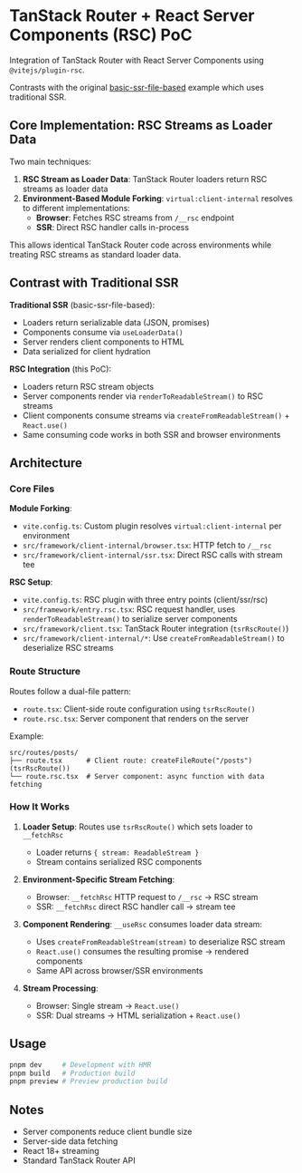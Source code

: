 # TanStack Router + React Server Components (RSC) PoC

Integration of TanStack Router with React Server Components using `@vitejs/plugin-rsc`.

Contrasts with the original [basic-ssr-file-based](https://github.com/TanStack/router/tree/main/examples/react/basic-ssr-file-based) example which uses traditional SSR.

## Core Implementation: RSC Streams as Loader Data

Two main techniques:

1. **RSC Stream as Loader Data**: TanStack Router loaders return RSC streams as loader data
2. **Environment-Based Module Forking**: `virtual:client-internal` resolves to different implementations:
   - **Browser**: Fetches RSC streams from `/__rsc` endpoint 
   - **SSR**: Direct RSC handler calls in-process

This allows identical TanStack Router code across environments while treating RSC streams as standard loader data.

## Contrast with Traditional SSR

**Traditional SSR** (basic-ssr-file-based):
- Loaders return serializable data (JSON, promises)
- Components consume via `useLoaderData()`
- Server renders client components to HTML
- Data serialized for client hydration

**RSC Integration** (this PoC):
- Loaders return RSC stream objects
- Server components render via `renderToReadableStream()` to RSC streams  
- Client components consume streams via `createFromReadableStream()` + `React.use()`
- Same consuming code works in both SSR and browser environments

## Architecture

### Core Files

**Module Forking**:
- `vite.config.ts`: Custom plugin resolves `virtual:client-internal` per environment
- `src/framework/client-internal/browser.tsx`: HTTP fetch to `/__rsc`
- `src/framework/client-internal/ssr.tsx`: Direct RSC calls with stream tee

**RSC Setup**:
- `vite.config.ts`: RSC plugin with three entry points (client/ssr/rsc)
- `src/framework/entry.rsc.tsx`: RSC request handler, uses `renderToReadableStream()` to serialize server components
- `src/framework/client.tsx`: TanStack Router integration (`tsrRscRoute()`)
- `src/framework/client-internal/*`: Use `createFromReadableStream()` to deserialize RSC streams

### Route Structure

Routes follow a dual-file pattern:
- `route.tsx`: Client-side route configuration using `tsrRscRoute()`
- `route.rsc.tsx`: Server component that renders on the server

Example:
```
src/routes/posts/
├── route.tsx      # Client route: createFileRoute("/posts")(tsrRscRoute())
└── route.rsc.tsx  # Server component: async function with data fetching
```

### How It Works

1. **Loader Setup**: Routes use `tsrRscRoute()` which sets loader to `__fetchRsc`
   - Loader returns `{ stream: ReadableStream }`
   - Stream contains serialized RSC components

2. **Environment-Specific Stream Fetching**:
   - Browser: `__fetchRsc` HTTP request to `/__rsc` → RSC stream
   - SSR: `__fetchRsc` direct RSC handler call → stream tee

3. **Component Rendering**: `__useRsc` consumes loader data stream:
   - Uses `createFromReadableStream(stream)` to deserialize RSC stream
   - `React.use()` consumes the resulting promise → rendered components
   - Same API across browser/SSR environments

4. **Stream Processing**:
   - Browser: Single stream → `React.use()`
   - SSR: Dual streams → HTML serialization + `React.use()`

## Usage

```sh
pnpm dev     # Development with HMR
pnpm build   # Production build
pnpm preview # Preview production build
```

## Notes

- Server components reduce client bundle size
- Server-side data fetching
- React 18+ streaming
- Standard TanStack Router API

